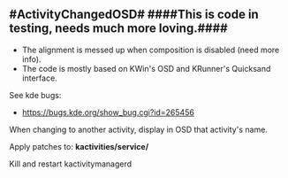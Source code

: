 #ActivityChangedOSD#
####This is code in testing, needs much more loving.####
---

* The alignment is messed up when composition is disabled (need more info).
* The code is mostly based on KWin's OSD and KRunner's Quicksand interface.

See kde bugs:
* https://bugs.kde.org/show_bug.cgi?id=265456

When changing to another activity, display in OSD
that activity's name.

Apply patches to: **kactivities/service/**

Kill and restart kactivitymanagerd
